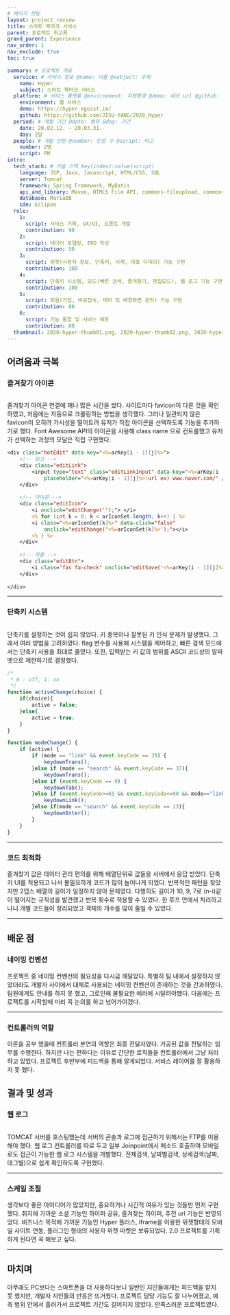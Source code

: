 ```yaml
---
# 페이지 셋팅
layout: project_review
title: 스마트 북마크 서비스
parent: 프로젝트 회고록
grand_parent: Experience
nav_order: 1
nav_exclude: true
toc: true

summary: # 프로젝트 개요
  service: # 서비스 정보 @name: 이름 @subject: 주제
    name: Hyper
    subject: 스마트 북마크 서비스
  platform: # 서비스 플랫폼 @environment: 지원환경 @demo: 데모 url @github: 깃헙 url, @value: default -> n
    environment: 웹 서비스
    demo: https://hyper.egoist.im/
    github: https://github.com/JISU-YANG/2020_Hyper
  period: # 개발 기간 @date: 범위 @day: 기간
    date: 20.02.12. ~ 20.03.31.
    day: 2달
  people: # 개발 인원 @number: 인원 수 @script: 비고
    number: 2명
    script: PM
intro:
  tech_stack: # 기술 스택 key(index):value(script)
    language: JSP, Java, Javascript, HTML/CSS, SQL
    server: Tomcat
    framework: Spring Framework, MyBatis
    api_and_library: Maven, HTML5 File API, commons-fileupload, commons-io, Spring Security
    database: MariaDB
    ide: Eclipse
  role:
    1:
      script: 서비스 기획, UX/UI, 프론트 개발
      contribution: 90
    2:
      script: 데이터 모델링, ERD 작성
      contribution: 50
    3:
      script: 위젯(사용자 정보, 단축키, 시계, 대표 디데이) 기능 구현
      contribution: 100
    4:
      script: 단축키 시스템, 모드(빠른 검색, 즐겨찾기, 편집모드), 웹 로그 기능 구현
      contribution: 100
    5:
      script: 회원(가입, 바로접속, 테마 및 배경화면 관리) 기능 구현
      contribution: 80
    6:
      script: 기능 통합 및 서비스 배포
      contribution: 80
  thumbnail: 2020-hyper-thumb01.png, 2020-hyper-thumb02.png, 2020-hyper-thumb03.png
---
```


## 어려움과 극복
### 즐겨찾기 아이콘
<img class="cdn-img" id="2020-hyper-image01.png"/>

즐겨찾기 아이콘 연결에 꽤나 많은 시간을 썼다. 
사이트마다 favicon이 다른 것을 확인하였고, 처음에는 자동으로 크롤링하는 방법을 생각했다.
그러나 일관되지 않은 favicon이 오히려 가시성을 떨어트려 유저가 직접 아이콘을 선택하도록 기능을 추가하기로 했다.
Font Awesome API의 아이콘을 사용해 class name 으로 컨트롤했고 유저가 선택하는 과정의 모달은 직접 구현했다.

```jsp
<div class="hotEdit" data-key="<%=arKey[i - 1][j]%>">
	<!-- 링크 -->
	<div class="editLink">
		<input type="text" class="editLinkInput" data-key="<%=arKey[i - 1][j]%>"
			placeholder="<%=arKey[i - 1][j]%>:url ex) www.naver.com/" />
	</div>
    
	<!-- 아이콘 -->
	<div class="editIcon">
		<i onclick="editChange('');"> </i>
		<% for (int k = 0; k < arIconSet.length; k++) { %>
		<i class="<%=arIconSet[k]%>" data-click="false"
			onclick="editChange('<%=arIconSet[k]%>');"></i>
		<% } %>
	</div>
    
	<!-- 적용 -->
	<div class="editBtn">
		<i class="fas fa-check" onclick="editSave('<%=arKey[i - 1][j]%>');"></i>
	</div>
    
</div>
```

---

### 단축키 시스템
<img class="cdn-img" id="2020-hyper-image02.png"/>

단축키를 설정하는 것이 쉽지 않았다.
키 중복이나 잘못된 키 인식 문제가 발생했다. 그래서 여러 방법을 고려하였다.
flag 변수를 사용해 시스템을 제어하고, 빠른 검색 모드에서는 단축키 사용을 최대로 줄였다.
또한, 입력받는 키 값의 범위를 ASCII 코드상의 알파벳으로 제한하기로 결정했다.

```javascript
/*
 * 0 : off, 1: on
 */
function activeChange(choice) {
	if(choice){
    	active = false;
    }else{
    	active = true;
    }
}
```

```javascript
function modeChange() {
	if (active) {
		if (mode == "link" && event.keyCode == 39) {
			keydownTrans();
		}else if (mode == "search" && event.keyCode == 37){
			keydownTrans();
		}else if (event.keyCode == 9) {
			keydownTab();
		}else if (event.keyCode>=65 && event.keyCode<=90 && mode=="link"){
			keydownLink();
		}else if(mode == "search" && event.keyCode == 13){
			keydownEnter();
		}
	}
}
```

---

### 코드 최적화
즐겨찾기 값은 데이터 관리 편의를 위해 배열단위로 값들을 서버에서 응답 받았다.
단축키 UI를 적용되고 나서 불필요하게 코드가 많이 늘어나게 되었다.
반복적인 패턴을 찾았지만 2뎁스 배열의 길이가 일정하지 않아 문제였다.
다행히도 길이가 10, 9, 7로 (n-i)같이 떨어지는 규칙성을 발견했고 반복 횟수로 적용할 수 있었다.
한 루프 안에서 처리하고 나니 개별 코드들이 정리되었고 객체의 개수를 많이 줄일 수 있었다.

---

## 배운 점
### 네이밍 컨벤션
프로젝트 중 네이밍 컨벤션의 필요성을 다시금 깨달았다.
특별히 팀 내에서 설정하지 않았더라도 개발자 사이에서 대체로 사용되는 네이밍 컨벤션이 존재하는 것을 간과하였다.
팀원에게도 안내를 하지 못 했고, 그로인해 불필요한 에러에 시달려야했다.
다음에는 프로젝트를 시작할때 미리 꼭 논의를 하고 넘어가야겠다.

---

### 컨트롤러의 역할
이론을 공부 했을때 컨트롤러 본연의 역할은 최종 전달자였다. 가공된 값을 전달하는 임무를 수행한다.
하지만 나는 편하다는 이유로 간단한 로직들을 컨트롤러에서 그냥 처리하고 있었다.
프로젝트 후반부에 피드백을 통해 알게되었다. 서비스 레이어를 잘 활용하지 못 했다.

## 결과 및 성과

### 웹 로그
<img class="cdn-img" id="2020-hyper-image03.png"/>

TOMCAT 서버를 호스팅했는데 서버의 콘솔과 로그에 접근하기 위해서는 FTP를 이용해야 했다. 
웹 로그 컨트롤러를 따로 두고 일부 Joinpoint에서 메소드 호출하여 모바일로도 접근이 가능한 웹 로그 시스템을 개발했다.
전체검색, 날짜별검색, 상세검색(날짜, 태그별)으로 쉽게 확인하도록 구현했다.

---

### 스케일 조절
생각보다 좋은 아이디어가 많았지만, 중요하거나 시간적 여유가 있는 것들만 먼저 구현했다.
취지에 가까운 소셜 기능인 하이퍼 공유, 즐겨찾는 하이퍼, 추천 url 기능은 반영되었다. 
비즈니스 목적에 가까운 기능인 Hyper 플러스, iframe을 이용한 위젯형태의 모바일 사이트 연동, 플러그인 형태의 사용자 위젯 마켓은 보류되었다. 
2.0 프로젝트를 기획하게 된다면 꼭 해보고 싶다.

---

## 마치며
아무래도 PC보다는 스마트폰을 더 사용하다보니 일반인 지인들에게는 피드백을 받지 못 했지만, 개발자 지인들의 반응은 뜨거웠다. 
프로젝트 담당 기능도 잘 나누어졌고, 예측 범위 안에서 흘러가서 프로젝트 기간도 길어지지 않았다.
만족스러운 프로젝트였다.
